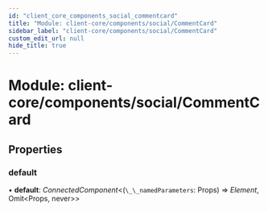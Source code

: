 ```yaml
---
id: "client_core_components_social_commentcard"
title: "Module: client-core/components/social/CommentCard"
sidebar_label: "client-core/components/social/CommentCard"
custom_edit_url: null
hide_title: true
---
```


# Module: client-core/components/social/CommentCard

## Properties

### default

• **default**: *ConnectedComponent*<(`\_\_namedParameters`: Props) => *Element*, Omit<Props, never\>\>

